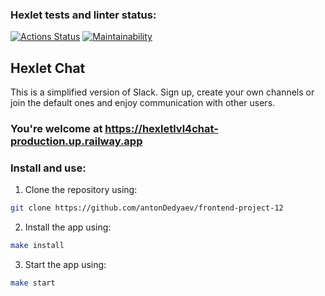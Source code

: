### Hexlet tests and linter status:
[![Actions Status](https://github.com/antonDedyaev/frontend-project-12/workflows/hexlet-check/badge.svg)](https://github.com/antonDedyaev/frontend-project-12/actions)
[![Maintainability](https://api.codeclimate.com/v1/badges/a16118e88e5025662b61/maintainability)](https://codeclimate.com/github/antonDedyaev/frontend-project-12/maintainability)

## Hexlet Chat

This is a simplified version of Slack. Sign up, create your own channels or join the default ones and enjoy communication with other users.

### You're welcome at https://hexletlvl4chat-production.up.railway.app


### Install and use:

1. Clone the repository using:
```sh 
git clone https://github.com/antonDedyaev/frontend-project-12
```

2. Install the app using:

```sh
make install
```

3. Start the app using:

```sh
make start
```
